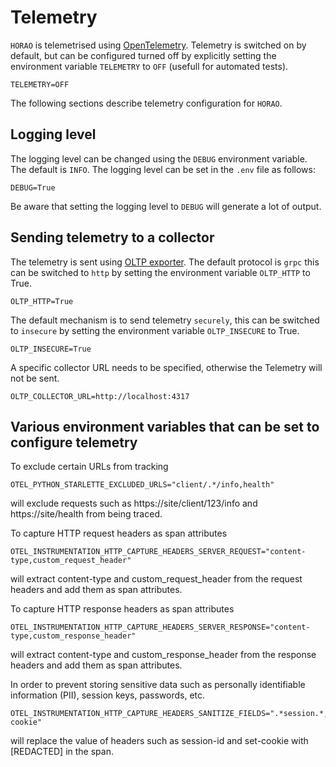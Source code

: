 # Telemetry

`HORAO` is telemetrised using [OpenTelemetry](https://opentelemetry.io). 
Telemetry is switched on by default, but can be configured turned off by explicitly setting the environment variable `TELEMETRY` to `OFF` (usefull for automated tests).

```dotenv 
TELEMETRY=OFF
```

The following sections describe telemetry configuration for `HORAO`.

## Logging level

The logging level can be changed using the `DEBUG` environment variable. The default is `INFO`. 
The logging level can be set in the `.env` file as follows:
```dotenv 
DEBUG=True
```
Be aware that setting the logging level to `DEBUG` will generate a lot of output.

## Sending telemetry to a collector

The telemetry is sent using [OLTP exporter](https://github.com/open-telemetry/opentelemetry-python/tree/main/exporter/opentelemetry-exporter-otlp).
The default protocol is `grpc` this can be switched to `http` by setting the environment variable `OLTP_HTTP` to True.
```dotenv
OLTP_HTTP=True
```
The default mechanism is to send telemetry `securely`, this can be switched to `insecure` by setting the environment variable `OLTP_INSECURE` to True.
```dotenv
OLTP_INSECURE=True
```

A specific collector URL needs to be specified, otherwise the Telemetry will not be sent.
```dotenv
OLTP_COLLECTOR_URL=http://localhost:4317
```

## Various environment variables that can be set to configure telemetry

To exclude certain URLs from tracking
```dotenv
OTEL_PYTHON_STARLETTE_EXCLUDED_URLS="client/.*/info,health"
```
will exclude requests such as https://site/client/123/info and https://site/health from being traced.


To capture HTTP request headers as span attributes
```dotenv
OTEL_INSTRUMENTATION_HTTP_CAPTURE_HEADERS_SERVER_REQUEST="content-type,custom_request_header"
```
will extract content-type and custom_request_header from the request headers and add them as span attributes.


To capture HTTP response headers as span attributes
```dotenv
OTEL_INSTRUMENTATION_HTTP_CAPTURE_HEADERS_SERVER_RESPONSE="content-type,custom_response_header"
```
will extract content-type and custom_response_header from the response headers and add them as span attributes.

In order to prevent storing sensitive data such as personally identifiable information (PII), session keys, passwords, etc.
```dotenv
OTEL_INSTRUMENTATION_HTTP_CAPTURE_HEADERS_SANITIZE_FIELDS=".*session.*,set-cookie"
```
will replace the value of headers such as session-id and set-cookie with [REDACTED] in the span.